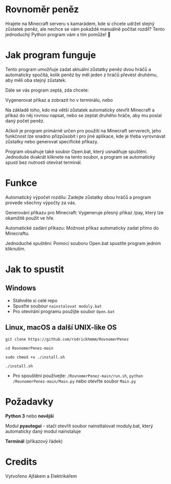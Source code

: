 # **Rovnoměr peněz**

Hrajete na Minecraft serveru s kamarádem, kde si chcete udržet stejný zůstatek peněz, ale nechce se vám pokaždé manuálně počítat rozdíl? 
Tento jednoduchý Python program vám s tím pomůže! 🚀


# Jak program funguje

Tento program umožňuje zadat aktuální zůstatky peněz dvou hráčů a automaticky spočítá, kolik peněz by měl jeden z hráčů převést druhému, aby měli oba stejný zůstatek.

Dále se vás program zeptá, zda chcete:

Vygenerovat příkaz a zobrazit ho v terminálu, nebo

Na základě toho, kdo má větší zůstatek automaticky otevřít Minecraft a příkaz do něj rovnou napsat, nebo se zeptat druhého hráče, aby mu poslal daný počet peněz.


Ačkoli je program primárně určen pro použití na Minecraft serverech, jeho funkčnost lze snadno přizpůsobit i pro jiné aplikace, kde je třeba vyrovnávat zůstatky nebo generovat specifické příkazy.

Program obsahuje také soubor Open.bat, který usnadňuje spuštění. Jednoduše dvakrát kliknete na tento soubor, a program se automaticky spustí bez nutnosti otevírat terminál.


# Funkce

Automatický výpočet rozdílu: Zadejte zůstatky obou hráčů a program provede všechny výpočty za vás.

Generování příkazu pro Minecraft: Vygeneruje přesný příkaz /pay, který lze okamžitě použít ve hře.

Automatické zadání příkazu: Možnost příkaz automaticky zadat přímo do Minecraftu.

Jednoduché spuštění: Pomocí souboru Open.bat spustíte program jedním kliknutím.

# Jak to spustit

## Windows

- Stáhněte si celé repo
- Spusťte soubour ```nainstalovat moduly.bat```
- Pro otevírání programu použijte soubor ```Open.bat```

## Linux, macOS a další UNIX-like OS

```git clone https://github.com/rodrickhmmm/RovnomerPenez```

```cd RovnomerPenez-main```

```sudo chmod +x ./install.sh```

```./install.sh```

- Pro spouštění používejte: ```/RovnomerPenez-main/run.sh```, ```python /RovnomerPenez-main/Main.py``` nebo otevřte soubor ```Main.py```

# Požadavky


**Python 3** nebo **novější**

Modul **pyautogui** - stačí otevřít soubor nainsttalovat moduly.bat, který automaticky daný modul nainstaluje

**Terminál** (příkazový řádek)

# Credits

Vytvořeno Ajťákem a Elektrikářem
